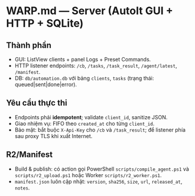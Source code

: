 # WARP.md — Server (AutoIt GUI + HTTP + SQLite)

## Thành phần
- GUI: ListView clients + panel Logs + Preset Commands.
- HTTP listener endpoints: `/cb`, `/tasks`, `/task_result`, `/agent/latest`, `/manifest`.
- DB: `db/automation.db` với bảng `clients`, `tasks` (trạng thái: queued|sent|done|error).

## Yêu cầu thực thi
- Endpoints phải **idempotent**; validate `client_id`, sanitize JSON.
- Giao nhiệm vụ: FIFO theo `created_at` cho từng `client_id`.
- Bảo mật: bắt buộc `X-Api-Key` cho `/cb` và `/task_result`; để listener phía sau proxy TLS khi xuất Internet.

## R2/Manifest
- Build & publish: có action gọi PowerShell `scripts/compile_agent.ps1` và `scripts/r2_upload.ps1` hoặc Worker `scripts/r2_worker.ps1`.
- `manifest.json` luôn cập nhật: `version`, `sha256`, `size`, `url`, `released_at`, `notes`.
